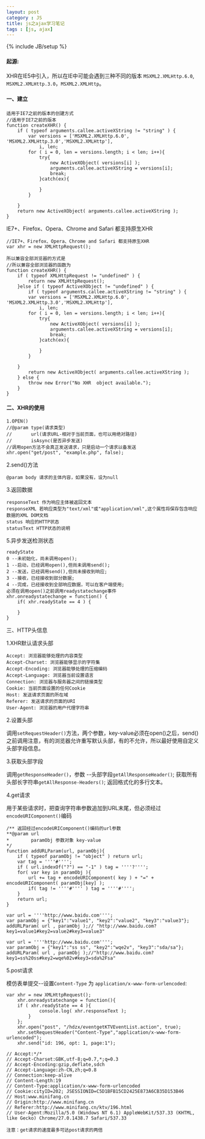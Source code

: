 ```yaml
---
layout: post
category : JS
title: js之ajax学习笔记
tags : [js, ajax]
---
```

{% include JB/setup %}

#### 起源:

XHR在IE5中引入，所以在IE中可能会遇到三种不同的版本 `MSXML2.XMLHttp.6.0`, `MSXML2.XMLHttp.3.0`，`MSXML2.XMLHttp`。

#### 一、建立

	适用于IE7之前的版本的创建方式
	//适用于IE7之前的版本
	function createXHR() {
		if ( typeof arguments.callee.activeXString != "string" ) {
			var versions = ['MSXML2.XMLHttp.6.0', 'MSXML2.XMLHttp.3.0','MSXML2.XMLHttp'],
				i, len;
			for ( i = 0, len = versions.length; i < len; i++){
				try{
					new ActiveXObject( versions[i] );
					arguments.callee.activeXString = versions[i];
					break;
				}catch(ex){

				}
			}

		}
		return new ActiveXObject( arguments.callee.activeXString );
	}

IE7+、Firefox、Opera、Chrome and Safari 都支持原生XHR


	//IE7+、Firefox、Opera、Chrome and Safari 都支持原生XHR
	var xhr = new XMLHttpRequest();

	所以兼容全部浏览器的方式是
	//所以兼容全部浏览器的函数为
	function createXHR() {
		if ( typeof XMLHttpRequest != "undefined" ) {
			return new XMLHttpRequest();
		}else if ( typeof ActiveXObject != "undefined" ) {
			if ( typeof arguments.callee.activeXString != "string" ) {
			var versions = ['MSXML2.XMLHttp.6.0', 'MSXML2.XMLHttp.3.0','MSXML2.XMLHttp'],
				i, len;
			for ( i = 0, len = versions.length; i < len; i++){
				try{
					new ActiveXObject( versions[i] );
					arguments.callee.activeXString = versions[i];
					break;
				}catch(ex){

				}
			}

		}
			return new ActiveXObject( arguments.callee.activeXString );
		} else {
			throw new Error("No XHR  object available.");
		} 
	}

#### 二、XHR的使用

	1.OPEN()
	//@param type(请求类型)  
	//		 url(请求URL-相对于当前页面，也可以用绝对路径)
	//		 isAsync(是否异步发送)
	//调用open方法不会真正发送请求，只是启动一个请求以备发送
	xhr.open("get/post", "example.php", false);

2.send()方法

	@param body 请求的主体内容，如果没有，设为null

3.返回数据

	responseText 作为响应主体被返回文本
	responseXML 若响应类型为"text/xml"或"application/xml",这个属性将保存包含响应   数据的XML DOM文档
	status 响应的HTTP状态
	statusText HTTP状态的说明

5.异步发送检测状态

	readyState
	0 --未初始化，尚未调用open();
	1 --启动，已经调用open(),但尚未调用send();
	2 --发送，已经调用send(),但尚未接收到响应;
	3 --接收，已经接收到部分数据;
	4 --完成，已经接收到全部响应数据，可以在客户端使用;
	必须在调用open()之前调用readystatechange事件
	xhr.onreadystatechange = function() {
		if( xhr.readyState == 4 ) {

		}
	}

三、HTTP头信息

1.XHR默认请求头部

	Accept: 浏览器能够处理的内容类型
	Accept-Charset: 浏览器能够显示的字符集
	Accept-Encoding: 浏览器能够处理的压缩编码
	Accept-Language: 浏览器当前设置语言
	Connection: 浏览器与服务器之间的链接类型
	Cookie: 当前页面设置的任何Cookie
	Host: 发送请求页面的所在域
	Referer: 发送请求的页面的URI
	User-Agent: 浏览器的用户代理字符串

2.设置头部

调用`setRequestHeader()`方法，两个参数，key-value必须在open()之后，send()之前调用注意，有的浏览器允许重写默认头部，有的不允许，所以最好使用自定义头部字段信息。

3.获取头部字段

调用`getResponseHeader()`，参数 --头部字段`getAllResponseHeader()`; 获取所有头部长字符串`getAllResponse-Headers()`; 返回格式化的多行文本。

4.get请求

用于某些请求时，把查询字符串参数追加到URL末尾，但必须经过`encodeURIComponent()`编码

	/** 返回经过encodeURIComponent()编码的url参数
	**@param url
	*		 paramObj 参数对象 key-value
	*/
	function addURLParam(url, paramObj){
		if ( typeof paramObj != "object" ) return url;
		var tag = ''''#'''';
		if ( url.indexOf("?") == "-1" ) tag = ''''?'''';
		for( var key in paramObj ){
			url += tag + encodeURIComponent( key ) + "=" + encodeURIComponent( paramObj[key] );
			if( tag != ''''#'''' ) tag = ''''#'''';
		}
		return url;
	}

	var url = ''''http://www.baidu.com''''; 
	var paramObj = {"key1":"value1", "key2":"value2", "key3":"value3"};
	addURLParam( url , paramObj );// "http://www.baidu.com?key1=value1#key2=value2#key3=value3"

	var url = ''''http://www.baidu.com''''; 
	var paramObj = {"key1":"ss ss", "key2":"wqe2v", "key3":"sda/sa"};
	addURLParam( url , paramObj );//"http://www.baidu.com?key1=ss%20ss#key2=wqe%02v#key3=sda%2Fsa"

5.post请求

模仿表单提交--设置`Content-Type` 为 `application/x-www-form-urlencoded`:

	var xhr = new XMLHttpRequest();
		xhr.onreadystatechange = function(){
		if ( xhr.readyState == 4 ){
		 		console.log( xhr.responseText );
			}
		};
		xhr.open("post", "/hdzx/eventgetKTVEventList.action", true);
		xhr.setRequestHeader("Content-Type","application/x-www-form-urlencoded");
		xhr.send("id: 196, opt: 1, page:1");

	// Accept:*/*
	// Accept-Charset:GBK,utf-8;q=0.7,*;q=0.3
	// Accept-Encoding:gzip,deflate,sdch
	// Accept-Language:zh-CN,zh;q=0.8
	// Connection:keep-alive
	// Content-Length:19
	// Content-Type:application/x-www-form-urlencoded
	// Cookie:cityID=202; JSESSIONID=C5D1BFB15CD2425E873A6CB35D153B46
	// Host:www.minifang.cn
	// Origin:http://www.minifang.cn
	// Referer:http://www.minifang.cn/ktv/196.html
	// User-Agent:Mozilla/5.0 (Windows NT 6.1) AppleWebKit/537.33 (KHTML, like Gecko) Chrome/27.0.1438.7 Safari/537.33

`注意：get请求的速度最多可达post请求的两倍`